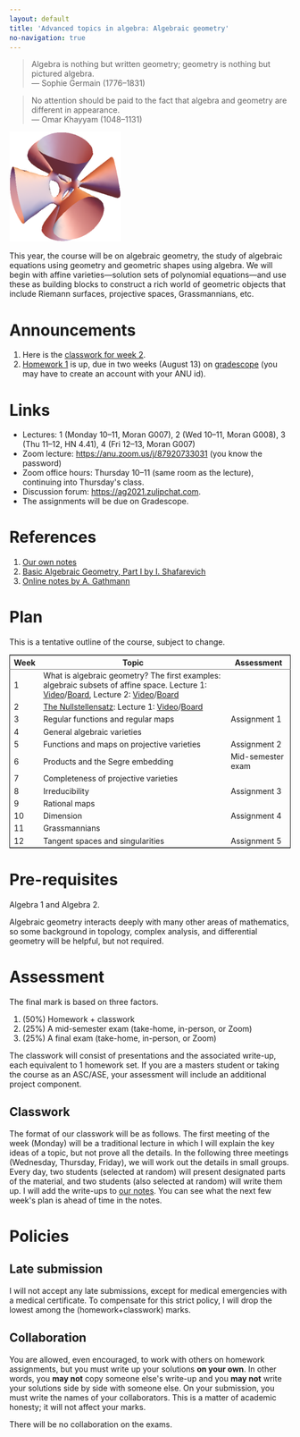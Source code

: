 ```yaml
---
layout: default
title: 'Advanced topics in algebra: Algebraic geometry'
no-navigation: true
---
```


<div class="intro">

> Algebra is nothing but written geometry; geometry is nothing but pictured algebra.  
> &#x2014; Sophie Germain (1776&#x2013;1831)

> No attention should be paid to the fact that algebra and geometry are different in appearance.  
> &#x2014; Omar Khayyam (1048&#x2013;1131)

![The Kummer quartic](K3.png)

</div>

This year, the course will be on algebraic geometry, the study of algebraic equations using geometry and geometric shapes using algebra.
We will begin with affine varieties&#x2014;solution sets of polynomial equations&#x2014;and use these as building blocks to construct a rich world of geometric objects that include Riemann surfaces, projective spaces, Grassmannians, etc.


# Announcements

1.  Here is the [classwork for week 2](classwork02.pdf).
2.  [Homework 1](hw1.pdf) is up, due in two weeks (August 13) on [gradescope](https://www.gradescope.com/courses/280699) (you may have to create an account with your ANU id).


# Links

-   Lectures: 1 (Monday 10&#x2013;11, Moran G007), 2 (Wed 10&#x2013;11, Moran G008), 3 (Thu 11&#x2013;12, HN 4.41), 4 (Fri 12&#x2013;13, Moran G007)
-   Zoom lecture: <https://anu.zoom.us/j/87920733031> (you know the password)
-   Zoom office hours: Thursday 10&#x2013;11 (same room as the lecture), continuing into Thursday's class.
-   Discussion forum: <https://ag2021.zulipchat.com>.
-   The assignments will be due on Gradescope.


# References

1.  [Our own notes](notes)
2.  [Basic Algebraic Geometry, Part I by I. Shafarevich](https://link.springer.com/book/10.1007/978-3-642-37956-7)
3.  [Online notes by A. Gathmann](https://www.mathematik.uni-kl.de/~gathmann/class/alggeom-2002/alggeom-2002.pdf)


# Plan

This is a tentative outline of the course, subject to change.

<table border="2" cellspacing="0" cellpadding="6" rules="groups" frame="hsides">


<colgroup>
<col  class="org-right" />

<col  class="org-left" />

<col  class="org-left" />
</colgroup>
<thead>
<tr>
<th scope="col" class="org-right">Week</th>
<th scope="col" class="org-left">Topic</th>
<th scope="col" class="org-left">Assessment</th>
</tr>
</thead>

<tbody>
<tr>
<td class="org-right">1</td>
<td class="org-left">What is algebraic geometry? The first examples: algebraic subsets of affine space. Lecture 1: <a href="https://web.microsoftstream.com/video/cf234444-df4b-4b65-8016-a3c1b7539891?channelId=cd4289e5-e630-458c-8ea0-2bd2632faea0">Video</a>/<a href="notes/2021-07-27.pdf">Board</a>, Lecture 2: <a href="https://web.microsoftstream.com/video/9baf2139-0fa8-4419-89f2-aabff250de07?channelId=cd4289e5-e630-458c-8ea0-2bd2632faea0">Video</a>/<a href="notes/2021-07-08.pdf">Board</a></td>
<td class="org-left">&#xa0;</td>
</tr>


<tr>
<td class="org-right">2</td>
<td class="org-left"><a href="classwork02.pdf">The Nullstellensatz</a>: Lecture 1: <a href="https://web.microsoftstream.com/video/307216ea-46a1-40dd-9389-7bde7ea8b439?channelId=cd4289e5-e630-458c-8ea0-2bd2632faea0">Video</a>/<a href="notes/2021-08-02.pdf">Board</a></td>
<td class="org-left">&#xa0;</td>
</tr>


<tr>
<td class="org-right">3</td>
<td class="org-left">Regular functions and regular maps</td>
<td class="org-left">Assignment 1</td>
</tr>


<tr>
<td class="org-right">4</td>
<td class="org-left">General algebraic varieties</td>
<td class="org-left">&#xa0;</td>
</tr>


<tr>
<td class="org-right">5</td>
<td class="org-left">Functions and maps on projective varieties</td>
<td class="org-left">Assignment 2</td>
</tr>


<tr>
<td class="org-right">6</td>
<td class="org-left">Products and the Segre embedding</td>
<td class="org-left">Mid-semester exam</td>
</tr>


<tr>
<td class="org-right">7</td>
<td class="org-left">Completeness of projective varieties</td>
<td class="org-left">&#xa0;</td>
</tr>


<tr>
<td class="org-right">8</td>
<td class="org-left">Irreducibility</td>
<td class="org-left">Assignment 3</td>
</tr>


<tr>
<td class="org-right">9</td>
<td class="org-left">Rational maps</td>
<td class="org-left">&#xa0;</td>
</tr>


<tr>
<td class="org-right">10</td>
<td class="org-left">Dimension</td>
<td class="org-left">Assignment 4</td>
</tr>


<tr>
<td class="org-right">11</td>
<td class="org-left">Grassmannians</td>
<td class="org-left">&#xa0;</td>
</tr>


<tr>
<td class="org-right">12</td>
<td class="org-left">Tangent spaces and singularities</td>
<td class="org-left">Assignment 5</td>
</tr>
</tbody>
</table>


# Pre-requisites

Algebra 1 and Algebra 2.

Algebraic geometry interacts deeply with many other areas of mathematics, so some background in topology, complex analysis, and differential geometry will be helpful, but not required. 


# Assessment

The final mark is based on three factors.

1.  (50%) Homework + classwork
2.  (25%) A mid-semester exam (take-home, in-person, or Zoom)
3.  (25%) A final exam (take-home, in-person, or Zoom)

The classwork will consist of presentations and the associated write-up, each equivalent to 1 homework set.
If you are a masters student or taking the course as an ASC/ASE, your assessment will include an additional project component.


## Classwork

The format of our classwork will be as follows. The first meeting of the week (Monday) will be a traditional lecture in which I will explain the key ideas of a topic, but not prove all the details. In the following three meetings (Wednesday, Thursday, Friday), we will work out the details in small groups. Every day, two students (selected at random) will present designated parts of the material, and two students (also selected at random) will write them up. I will add the write-ups to [our notes](notes). You can see what the next few week's plan is ahead of time in the notes.


# Policies


## Late submission

I will not accept any late submissions, except for medical emergencies with a medical certificate.
To compensate for this strict policy, I will drop the lowest among the (homework+classwork) marks.


## Collaboration

You are allowed, even encouraged, to work with others on homework assignments, but you must write up your solutions **on your own**. In other words, you **may not** copy someone else's write-up and you **may not** write your solutions side by side with someone else. On your submission, you must write the names of your collaborators. This is a matter of academic honesty; it will not affect your marks. 

There will be no collaboration on the exams.

